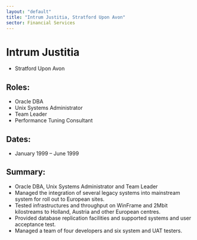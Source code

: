 ```yaml
---
layout: "default"
title: "Intrum Justitia, Stratford Upon Avon"
sector: Financial Services
---
```

# Intrum Justitia
- Stratford Upon Avon

## Roles: 
- Oracle DBA
- Unix Systems Administrator
- Team Leader
- Performance Tuning Consultant

## Dates:  
- January 1999 – June 1999

## Summary:
-	Oracle DBA, Unix Systems Administrator and Team Leader
-	Managed the integration of several legacy systems into mainstream system for roll out to European sites. 
-	Tested infrastructures and throughput on WinFrame and 2Mbit kilostreams to Holland, Austria and other European centres.
-	Provided database replication facilities and supported systems and user acceptance test.
-	Managed a team of four developers and six system and UAT testers.
